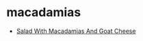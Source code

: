 # macadamias

 * [Salad With Macadamias And Goat Cheese](../../index/s/salad-with-macadamias-and-goat-cheese-4471.json)

